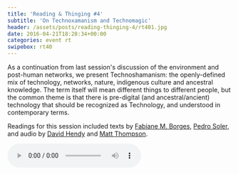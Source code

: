 ```yaml
---
title: 'Reading & Thinging #4'
subtitle: 'On Technoxamanism and Technomagic'
header: /assets/posts/reading-thinging-4/rt401.jpg
date: 2016-04-21T18:28:34+00:00
categories: event rt
swipebox: rt40
---
```

As a continuation from last session's discussion of the environment and post-human networks, we present Technoshamanism: the openly-defined mix of technology, networks, nature, indigenous culture and ancestral knowledge. The term itself will mean different things to different people, but the common theme is that there is pre-digital (and ancestral/ancient) technology that should be recognized as Technology, and understood in contemporary terms.

Readings for this session included texts by [Fabiane M. Borges](http://www.modspil.dk/docs/technoshamanism_fabi_borges.pdf), [Pedro Soler](http://root.ps/download/tecnomagxs/Soler_tecnomagxs_eng.pdf), and audio by [David Hendy](https://beta.prx.org/stories/100722) and [Matt Thompson](https://beta.prx.org/stories/101979).

<audio controls src="https://ou.lc/rt-player/data/reading_thinging_4.mp3"></audio>
